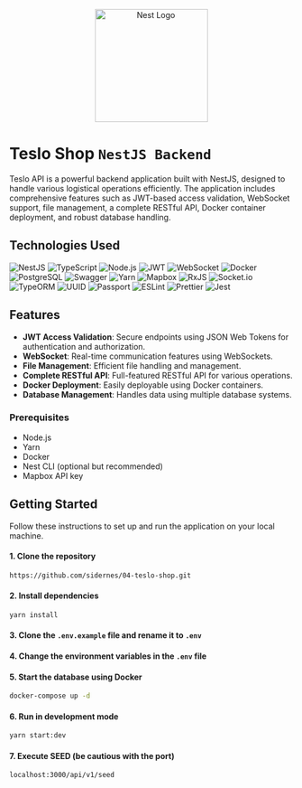 <p align="center">
  <a href="http://nestjs.com/" target="blank"><img src="https://nestjs.com/img/logo-small.svg" width="200" alt="Nest Logo" /></a>
</p>

[circleci-image]: https://img.shields.io/circleci/build/github/nestjs/nest/master?token=abc123def456
[circleci-url]: https://circleci.com/gh/nestjs/nest

# Teslo Shop `NestJS Backend`

Teslo API is a powerful backend application built with NestJS, designed to handle various logistical operations efficiently. The application includes comprehensive features such as JWT-based access validation, WebSocket support, file management, a complete RESTful API, Docker container deployment, and robust database handling.

## Technologies Used

![NestJS](https://img.shields.io/badge/NestJS-E0234E?style=for-the-badge&logo=nestjs&logoColor=white)
![TypeScript](https://img.shields.io/badge/TypeScript-007ACC?style=for-the-badge&logo=typescript&logoColor=white)
![Node.js](https://img.shields.io/badge/Node.js-339933?style=for-the-badge&logo=nodedotjs&logoColor=white)
![JWT](https://img.shields.io/badge/JWT-000000?style=for-the-badge&logo=json-web-tokens&logoColor=white)
![WebSocket](https://img.shields.io/badge/WebSocket-000000?style=for-the-badge&logo=socket.io&logoColor=white)
![Docker](https://img.shields.io/badge/Docker-2496ED?style=for-the-badge&logo=docker&logoColor=white)
![PostgreSQL](https://img.shields.io/badge/PostgreSQL-336791?style=for-the-badge&logo=postgresql&logoColor=white)
![Swagger](https://img.shields.io/badge/Swagger-85EA2D?style=for-the-badge&logo=swagger&logoColor=black)
![Yarn](https://img.shields.io/badge/Yarn-2C8EBB?style=for-the-badge&logo=yarn&logoColor=white)
![Mapbox](https://img.shields.io/badge/Mapbox-000000?style=for-the-badge&logo=mapbox&logoColor=white)
![RxJS](https://img.shields.io/badge/RxJS-B7178C?style=for-the-badge&logo=reactivex&logoColor=white)
![Socket.io](https://img.shields.io/badge/Socket.io-010101?style=for-the-badge&logo=socket.io&logoColor=white)
![TypeORM](https://img.shields.io/badge/TypeORM-FF5733?style=for-the-badge&logo=typeorm&logoColor=white)
![UUID](https://img.shields.io/badge/UUID-0690FA?style=for-the-badge&logo=uuid&logoColor=white)
![Passport](https://img.shields.io/badge/Passport-34E27A?style=for-the-badge&logo=passport&logoColor=white)
![ESLint](https://img.shields.io/badge/ESLint-4B32C3?style=for-the-badge&logo=eslint&logoColor=white)
![Prettier](https://img.shields.io/badge/Prettier-F7B93E?style=for-the-badge&logo=prettier&logoColor=black)
![Jest](https://img.shields.io/badge/Jest-C21325?style=for-the-badge&logo=jest&logoColor=white)

## Features

- **JWT Access Validation**: Secure endpoints using JSON Web Tokens for authentication and authorization.
- **WebSocket**: Real-time communication features using WebSockets.
- **File Management**: Efficient file handling and management.
- **Complete RESTful API**: Full-featured RESTful API for various operations.
- **Docker Deployment**: Easily deployable using Docker containers.
- **Database Management**: Handles data using multiple database systems.

### Prerequisites

- Node.js
- Yarn
- Docker
- Nest CLI (optional but recommended)
- Mapbox API key

## Getting Started

Follow these instructions to set up and run the application on your local machine.

#### 1. Clone the repository
```sh
https://github.com/sidernes/04-teslo-shop.git
```
#### 2. Install dependencies
```sh
yarn install
```

#### 3. Clone the `.env.example` file and rename it to `.env`

#### 4. Change the environment variables in the `.env` file

#### 5. Start the database using Docker
```sh
docker-compose up -d
```
#### 6. Run in development mode
```sh
yarn start:dev
```

#### 7. Execute SEED (be cautious with the port)
```sh
localhost:3000/api/v1/seed
```
